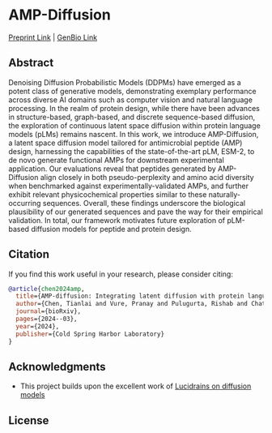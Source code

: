 # AMP-Diffusion

[Preprint Link](https://www.biorxiv.org/content/10.1101/2024.03.03.583201v1) | [GenBio Link](https://openreview.net/forum?id=145TM9VQhx)

## Abstract

Denoising Diffusion Probabilistic Models (DDPMs) have emerged as a potent class of generative models, demonstrating exemplary performance across diverse AI domains such as computer vision and natural language processing. In the realm of protein design, while there have been advances in structure-based, graph-based, and discrete sequence-based diffusion, the exploration of continuous latent space diffusion within protein language models (pLMs) remains nascent. In this work, we introduce AMP-Diffusion, a latent space diffusion model tailored for antimicrobial peptide (AMP) design, harnessing the capabilities of the state-of-the-art pLM, ESM-2, to de novo generate functional AMPs for downstream experimental application. Our evaluations reveal that peptides generated by AMP-Diffusion align closely in both pseudo-perplexity and amino acid diversity when benchmarked against experimentally-validated AMPs, and further exhibit relevant physicochemical properties similar to these naturally-occurring sequences. Overall, these findings underscore the biological plausibility of our generated sequences and pave the way for their empirical validation. In total, our framework motivates future exploration of pLM-based diffusion models for peptide and protein design.


## Citation

If you find this work useful in your research, please consider citing:

```bibtex
@article{chen2024amp,
  title={AMP-diffusion: Integrating latent diffusion with protein language models for antimicrobial peptide generation},
  author={Chen, Tianlai and Vure, Pranay and Pulugurta, Rishab and Chatterjee, Pranam},
  journal={bioRxiv},
  pages={2024--03},
  year={2024},
  publisher={Cold Spring Harbor Laboratory}
}
```

## Acknowledgments

- This project builds upon the excellent work of [Lucidrains  on diffusion models](https://github.com/lucidrains/denoising-diffusion-pytorch/tree/main)


## License

